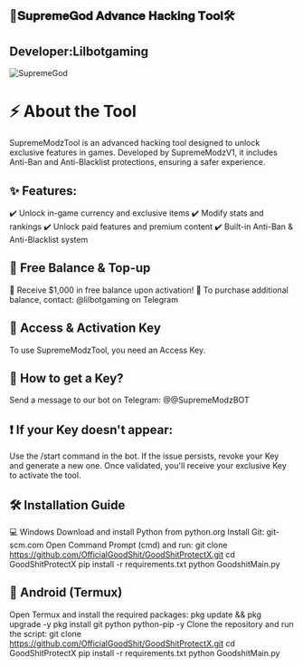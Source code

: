 ## 🚀𝐒𝐮𝐩𝐫𝐞𝐦𝐞𝐆𝐨𝐝 𝐀𝐝𝐯𝐚𝐧𝐜𝐞 𝐇𝐚𝐜𝐤𝐢𝐧𝐠 𝐓𝐨𝐨𝐥🛠️

## Developer:Lilbotgaming

![SupremeGod](https://github.com/OfficialGoodShit/GoodShitProtectX/blob/main/banner.jpg) 

# ⚡ About the Tool
SupremeModzTool is an advanced hacking tool designed to unlock exclusive features in games. Developed by SupremeModzV1, it includes Anti-Ban and Anti-Blacklist protections, ensuring a safer experience.

## ✨ Features:
✔️ Unlock in-game currency and exclusive items
✔️ Modify stats and rankings
✔️ Unlock paid features and premium content
✔️ Built-in Anti-Ban & Anti-Blacklist system

## 🎁 Free Balance & Top-up
🔹 Receive $1,000 in free balance upon activation!
🔹 To purchase additional balance, contact: @lilbotgaming on Telegram

## 🔑 Access & Activation Key
To use SupremeModzTool, you need an Access Key.

## 📢 How to get a Key?
Send a message to our bot on Telegram: @@SupremeModzBOT

## ❗ If your Key doesn't appear:
Use the /start command in the bot.
If the issue persists, revoke your Key and generate a new one.
Once validated, you'll receive your exclusive Key to activate the tool.

## 🛠️ Installation Guide
💻 Windows
Download and install Python from python.org
Install Git: git-scm.com
Open Command Prompt (cmd) and run:
git clone https://github.com/OfficialGoodShit/GoodShitProtectX.git
cd GoodShitProtectX
pip install -r requirements.txt
python GoodshitMain.py

## 📱 Android (Termux)
Open Termux and install the required packages:
pkg update && pkg upgrade -y
pkg install git python python-pip -y
Clone the repository and run the script:
git clone https://github.com/OfficialGoodShit/GoodShitProtectX.git
cd GoodShitProtectX
pip install -r requirements.txt
python GoodshitMain.py

